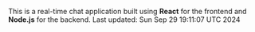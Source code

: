 This is a real-time chat application built using **React** for the frontend and **Node.js** for the backend.
Last updated: Sun Sep 29 19:11:07 UTC 2024
